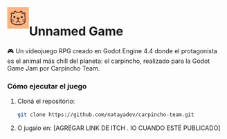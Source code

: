 
<img width="10%" align="left" alt="Carpincho Team Logo" src="assets/icon-team.png" />

<h1 align="rigth">Unnamed Game</h3>



🎮 Un videojuego RPG creado en Godot Engine 4.4 donde el protagonista es el animal más chill del planeta: el carpincho, realizado para la Godot Game Jam por Carpincho Team.


### Cómo ejecutar el juego
1. Cloná el repositorio:
   ```bash
   git clone https://github.com/natayadev/carpincho-team.git
   ```

2. O jugalo en: [AGREGAR LINK DE ITCH . IO CUANDO ESTÉ PUBLICADO]
